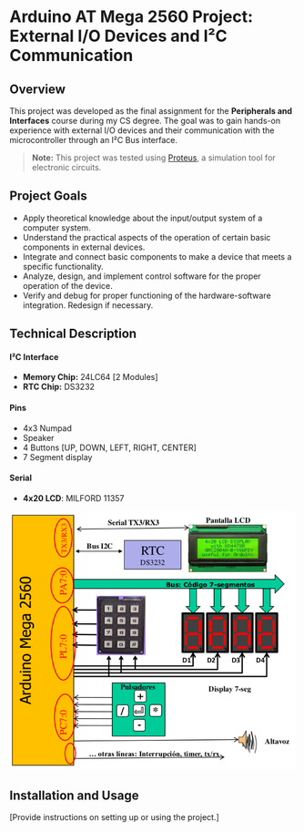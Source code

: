 
# Arduino AT Mega 2560 Project: External I/O Devices and I²C Communication

## Overview
This project was developed as the final assignment for the **Peripherals and Interfaces** course during my CS degree. The goal was to gain hands-on experience with external I/O devices and their communication with the microcontroller through an I²C Bus interface.

> **Note:** This project was tested using [Proteus](https://www.labcenter.com/), a simulation tool for electronic circuits.


## Project Goals
-   Apply theoretical knowledge about the input/output system of a computer system.
-   Understand the practical aspects of the operation of certain basic components in external devices.
-   Integrate and connect basic components to make a device that meets a specific functionality.
-   Analyze, design, and implement control software for the proper operation of the device.
-   Verify and debug for proper functioning of the hardware-software integration. Redesign if necessary.

## Technical Description
#### I²C Interface
- **Memory Chip:** 24LC64 [2 Modules]
- **RTC Chip:** DS3232

#### Pins
- 4x3 Numpad
- Speaker
- 4 Buttons [UP, DOWN, LEFT, RIGHT, CENTER]
- 7 Segment display

#### Serial
- **4x20 LCD**: MILFORD 11357

![Project Schematic](/doc/img/implementation-diagram.png)

## Installation and Usage
[Provide instructions on setting up or using the project.]


